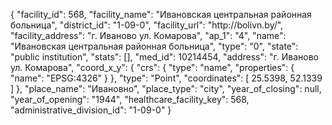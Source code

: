 {
    "facility_id": 568,
    "facility_name": "Ивановская центральная районная больница",
    "district_id": "1-09-0",
    "facility_url": "http:\/\/bolivn.by\/",
    "facility_address": "г. Иваново ул. Комарова",
    "ap_1": "4",
    "name": "Ивановская центральная районная больница",
    "type": "0",
    "state": "public institution",
    "stats": [],
    "med_id": 10214454,
    "address": "г. Иваново ул. Комарова",
    "coord_x_y": {
        "crs": {
            "type": "name",
            "properties": {
                "name": "EPSG:4326"
            }
        },
        "type": "Point",
        "coordinates": [
            25.5398,
            52.1339
        ]
    },
    "place_name": "Ивановно",
    "place_type": "city",
    "year_of_closing": null,
    "year_of_opening": "1944",
    "healthcare_facility_key": 568,
    "administrative_division_id": "1-09-0"
}